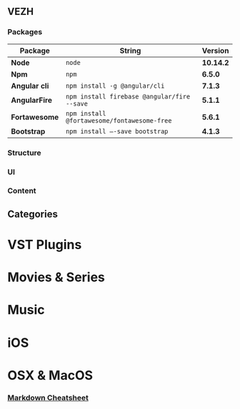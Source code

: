 
## VEZH


### Packages

Package | String | Version
--- | --- | ---
**Node**| `node` | **10.14.2**
**Npm** | `npm`| **6.5.0**
**Angular cli** | `npm install -g @angular/cli` | **7.1.3**
**AngularFire** | `npm install firebase @angular/fire --save ` | **5.1.1**
**Fortawesome** | `npm install @fortawesome/fontawesome-free` | **5.6.1**
**Bootstrap** | `npm install —-save bootstrap` | **4.1.3**


### Structure


### UI


### Content

## Categories


# VST Plugins

# Movies & Series

# Music

# iOS

# OSX & MacOS


### [Markdown Cheatsheet](https://github.com/adam-p/markdown-here/wiki/Markdown-Cheatsheet#wiki-pages-box)
